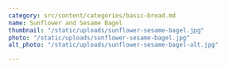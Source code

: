 ```yaml
---
category: src/content/categories/basic-bread.md
name: Sunflower and Sesame Bagel
thumbnail: "/static/uploads/sunflower-sesame-bagel.jpg"
photo: "/static/uploads/sunflower-sesame-bagel.jpg"
alt_photo: "/static/uploads/sunflower-sesame-bagel-alt.jpg"

---
```

